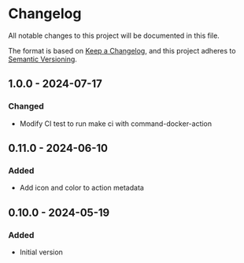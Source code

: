 # Changelog

All notable changes to this project will be documented in this file.

The format is based on [Keep a Changelog](https://keepachangelog.com/en/1.0.0/),
and this project adheres to [Semantic Versioning](https://semver.org/spec/v2.0.0.html).

## 1.0.0 - 2024-07-17
### Changed
- Modify CI test to run make ci with command-docker-action

## 0.11.0 - 2024-06-10
### Added
- Add icon and color to action metadata

## 0.10.0 - 2024-05-19
### Added
- Initial version
